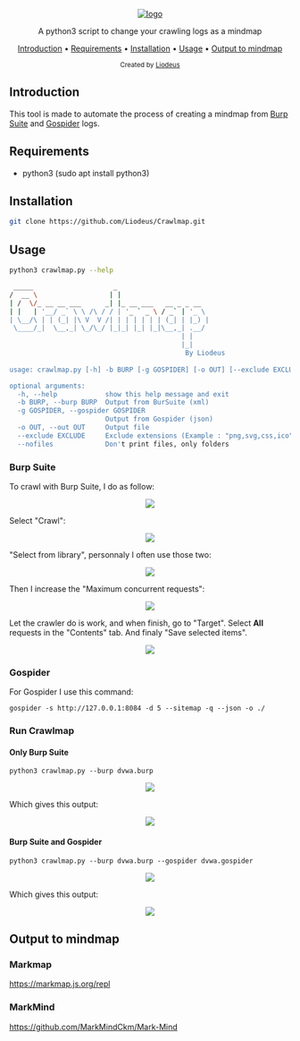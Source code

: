 <p align="center">
<a href="https://github.com/Liodeus/Crawlmap"><img src="https://i.ibb.co/N12TkGN/logo-crawlmap.png" alt="logo" border="0"></a>
<p align="center">A python3 script to change your crawling logs as a mindmap

<p align="center">
  <a href="#introduction">Introduction</a>
 • <a href="#requirements">Requirements</a>
 • <a href="#installation">Installation</a>
 • <a href="#usage">Usage</a>
 • <a href="#output-to-mindmap">Output to mindmap</a>
</p>

<div align="center">
  <sub>Created by
  <a href="https://liodeus.github.io/">Liodeus</a>
</div>


## Introduction

This tool is made to automate the process of creating a mindmap from [Burp Suite](https://portswigger.net/burp) and [Gospider](https://github.com/jaeles-project/gospider) logs.

## Requirements

- python3 (sudo apt install python3)

## Installation

```bash
git clone https://github.com/Liodeus/Crawlmap.git
```

## Usage

```bash
python3 crawlmap.py --help

 _____                    _                       
/  __ \                  | |                      
| /  \/_ __ __ ___      _| |_ __ ___   __ _ _ __  
| |   | '__/ _` \ \ /\ / / | '_ ` _ \ / _` | '_ \ 
| \__/\ | | (_| |\ V  V /| | | | | | | (_| | |_) |
 \____/_|  \__,_| \_/\_/ |_|_| |_| |_|\__,_| .__/ 
                                           | |    
                                           |_|
                                            By Liodeus
  
usage: crawlmap.py [-h] -b BURP [-g GOSPIDER] [-o OUT] [--exclude EXCLUDE] [--nofiles]

optional arguments:
  -h, --help            show this help message and exit
  -b BURP, --burp BURP  Output from BurSuite (xml)
  -g GOSPIDER, --gospider GOSPIDER
                        Output from Gospider (json)
  -o OUT, --out OUT     Output file
  --exclude EXCLUDE     Exclude extensions (Example : "png,svg,css,ico")
  --nofiles             Don't print files, only folders
```

### Burp Suite

To crawl with Burp Suite, I do as follow:

<p align="center">
	<img src="https://github.com/Liodeus/Crawlmap/blob/main/images_example/burp_one.png">
</p>

Select "Crawl":

<p align="center">
	<img src="https://github.com/Liodeus/Crawlmap/blob/main/images_example/burp_two.png">
</p>

"Select from library", personnaly I often use those two:

<p align="center">
	<img src="https://github.com/Liodeus/Crawlmap/blob/main/images_example/burp_three.png">
</p>

Then I increase the "Maximum concurrent requests":

<p align="center">
	<img src="https://github.com/Liodeus/Crawlmap/blob/main/images_example/burp_four.png">
</p>

Let the crawler do is work, and when finish, go to "Target". Select **All** requests in the "Contents" tab. And finaly "Save selected items".

<p align="center">
	<img src="https://github.com/Liodeus/Crawlmap/blob/main/images_example/burp_five.png">
</p>

### Gospider

For Gospider I use this command:

`gospider -s http://127.0.0.1:8084 -d 5 --sitemap -q --json -o ./`

### Run Crawlmap
#### Only Burp Suite
`python3 crawlmap.py --burp dvwa.burp`

<p align="center">
	<img src="https://github.com/Liodeus/Crawlmap/blob/main/images_example/only_burp.png">
</p>

Which gives this output:

<p align="center">
	<img src="https://github.com/Liodeus/Crawlmap/blob/main/images_example/only_burp_out.png">
</p>

#### Burp Suite and Gospider
`python3 crawlmap.py --burp dvwa.burp --gospider dvwa.gospider`
<p align="center">
	<img src="https://github.com/Liodeus/Crawlmap/blob/main/images_example/burp_gospider.png">
</p>

Which gives this output:

<p align="center">
	<img src="https://github.com/Liodeus/Crawlmap/blob/main/images_example/burp_gospider_out.png">
</p>

## Output to mindmap
### Markmap

https://markmap.js.org/repl

### MarkMind

https://github.com/MarkMindCkm/Mark-Mind